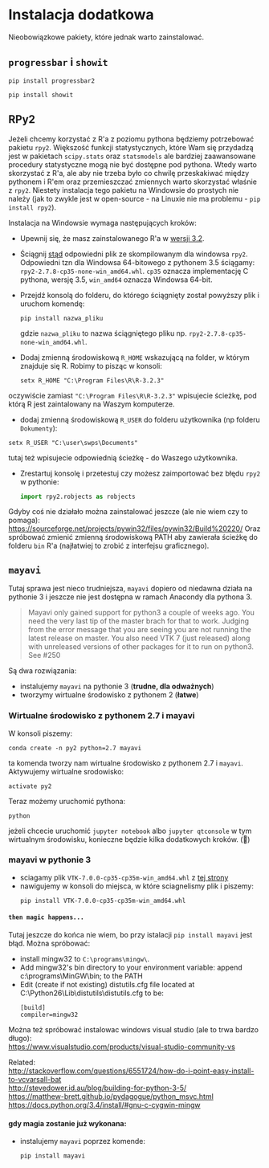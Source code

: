 # Instalacja dodatkowa
Nieobowiązkowe pakiety, które jednak warto zainstalować.

## `progressbar` i `showit`
```
pip install progressbar2
```
```
pip install showit
```

## RPy2
Jeżeli chcemy korzystać z R'a z poziomu pythona będziemy potrzebować pakietu `rpy2`. Większość funkcji statystycznych, które Wam się przydadzą jest w pakietach `scipy.stats` oraz `statsmodels` ale bardziej zaawansowane procedury statystyczne mogą nie być dostępne pod pythona. Wtedy warto skorzystać z R'a, ale aby nie trzeba było co chwilę przeskakiwać między pythonem i R'em oraz przemieszczać zmiennych warto skorzystać właśnie z `rpy2`. Niestety instalacja tego pakietu na Windowsie do prostych nie należy (jak to zwykle jest w open-source - na Linuxie nie ma problemu - `pip install rpy2`).

Instalacja na Windowsie wymaga następujących kroków:  
* Upewnij się, że masz zainstalowanego R'a w [wersji 3.2](https://cran.r-project.org/bin/windows/base/).  
* Ściągnij [stąd](http://www.lfd.uci.edu/~gohlke/pythonlibs/#rpy2) odpowiedni plik ze skompilowanym dla windowsa `rpy2`. Odpowiedni tzn dla Windowsa 64-bitowego z pythonem 3.5 ściągamy: `rpy2-2.7.8-cp35-none-win_amd64.whl`. `cp35` oznacza implementację C pythona, wersję 3.5, `win_amd64` oznacza Windowsa 64-bit.  
* Przejdź konsolą do folderu, do którego ściągnięty został powyższy plik i uruchom komendę:  

  ```
  pip install nazwa_pliku
  ```  
  gdzie `nazwa_pliku` to nazwa ściągniętego pliku np. `rpy2-2.7.8-cp35-none-win_amd64.whl`.  
* Dodaj zmienną środowiskową `R_HOME` wskazującą na folder, w którym znajduje się R. Robimy to pisząc w konsoli:  

  ```
  setx R_HOME "C:\Program Files\R\R-3.2.3"
  ```
oczywiście zamiast `"C:\Program Files\R\R-3.2.3"` wpisujecie ścieżkę, pod którą R jest zaintalowany na Waszym komputerze.  
* dodaj zmienną środowiskową `R_USER` do folderu użytkownika (np folderu `Dokumenty`):
```
setx R_USER "C:\user\swps\Documents"
```
tutaj też wpisujecie odpowiednią ścieżkę - do Waszego użytkownika.
  
* Zrestartuj konsolę i przetestuj czy możesz zaimportować bez błędu `rpy2` w pythonie:  

  ```python
  import rpy2.robjects as robjects
  ```
  
Gdyby coś nie działało można zainstalować jeszcze (ale nie wiem czy to pomaga):  
https://sourceforge.net/projects/pywin32/files/pywin32/Build%20220/
Oraz spróbować zmienić zmienną środowiskową PATH aby zawierała ścieżkę do folderu `bin` R'a (najłatwiej to zrobić z interfejsu graficznego).



## `mayavi`
Tutaj sprawa jest nieco trudniejsza, `mayavi` dopiero od niedawna działa na pythonie 3 i jeszcze nie jest dostępna w ramach Anacondy dla pythona 3.  
> Mayavi only gained support for python3 a couple of weeks ago. You need the very last tip of the master brach for that to work. Judging from the error message that you are seeing you are not running the latest release on master. You also need VTK 7 (just released) along with unreleased versions of other packages for it to run on python3. See #250  

Są dwa rozwiązania:  
* instalujemy `mayavi` na pythonie 3 (**trudne, dla odważnych**)  
* tworzymy wirtualne środowisko z pythonem 2 (**łatwe**)  


### Wirtualne środowisko z pythonem 2.7 i mayavi
W konsoli piszemy:
```
conda create -n py2 python=2.7 mayavi
```
ta komenda tworzy nam wirtualne środowisko z pythonem 2.7 i `mayavi`.  
Aktywujemy wirtualne srodowisko:
```
activate py2
```
Teraz możemy uruchomić pythona:
```
python
```
jeżeli chcecie uruchomić `jupyter notebook` albo `jupyter qtconsole` w tym wirtualnym środowisku, konieczne będzie kilka dodatkowych kroków. (:construction:)

### mayavi w pythonie 3
* sciagamy plik `VTK-7.0.0-cp35-cp35m-win_amd64.whl` z [tej strony](http://www.lfd.uci.edu/~gohlke/pythonlibs/#vtk)
* nawigujemy w konsoli do miejsca, w które sciagnelismy plik i piszemy:
  ```
  pip install VTK-7.0.0-cp35-cp35m-win_amd64.whl
  ```  

#### `then magic happens...`
Tutaj jeszcze do końca nie wiem, bo przy istalacji `pip install mayavi` jest błąd. Można spróbować:
* install mingw32 to `C:\programs\mingw\`.
* Add mingw32's bin directory to your environment variable: append c:\programs\MinGW\bin; to the PATH
* Edit (create if not existing) distutils.cfg file located at C:\Python26\Lib\distutils\distutils.cfg to be:
  ```
  [build]
  compiler=mingw32
  ```

Można też spróbować instalowac windows visual studio (ale to trwa bardzo długo):  
https://www.visualstudio.com/products/visual-studio-community-vs

Related:  
http://stackoverflow.com/questions/6551724/how-do-i-point-easy-install-to-vcvarsall-bat  
http://stevedower.id.au/blog/building-for-python-3-5/  
https://matthew-brett.github.io/pydagogue/python_msvc.html  
https://docs.python.org/3.4/install/#gnu-c-cygwin-mingw  
  
#### gdy magia zostanie już wykonana:
* instalujemy `mayavi` poprzez komende:  
  ```
  pip install mayavi
  ```
